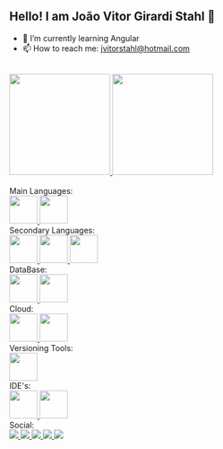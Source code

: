 ## Hello! I am João Vitor Girardi Stahl 👋

- 🌱 I’m currently learning Angular
- 📫 How to reach me: jvitorstahl@hotmail.com
<div>
    <br>
    <a href="https://github.com/JoaoVGStahl">
     <img height="180cm" src="https://github-readme-stats.vercel.app/api?username=JoaoVGStahl&show_icons=true&theme=algolia&include_all_commits=true&count_private=true"/>
     <img height="180cm" src="https://github-readme-stats.vercel.app/api/top-langs/?username=JoaoVGStahl&layout=compact&langs_counts=32&theme=algolia" />
      </a>
<div/>
    <br>
  <div style="display : inline_block">
      Main Languages:
      <br>
      <a href="https://github.com/JoaoVGStahl">
      <img height="50" width="50"src="https://cdn.jsdelivr.net/gh/devicons/devicon/icons/csharp/csharp-original.svg" />
      <img height="50" width="50" src="https://cdn.jsdelivr.net/gh/devicons/devicon/icons/javascript/javascript-original.svg" />
      </a>
      <br>
      Secondary Languages:
      <br>
      <a href="https://github.com/JoaoVGStahl"> 
      <img height="50" width="50" src="https://cdn.jsdelivr.net/gh/devicons/devicon/icons/react/react-original.svg" />
      <img height="50" width="50" src="https://cdn.jsdelivr.net/gh/devicons/devicon/icons/php/php-original.svg" />
      <img height="50" width="50" src="https://cdn.jsdelivr.net/gh/devicons/devicon/icons/arduino/arduino-original-wordmark.svg" />
      </a>
      <br>
      DataBase:
      <br>
      <a href="https://github.com/JoaoVGStahl">
      <img height="50" width="50" src="https://cdn.jsdelivr.net/gh/devicons/devicon/icons/microsoftsqlserver/microsoftsqlserver-plain.svg" />
      <img height="50" width="50" src="https://cdn.jsdelivr.net/gh/devicons/devicon/icons/mysql/mysql-plain-wordmark.svg" />
      </a>
      <br>
      Cloud:
      <br>
      <a href="https://github.com/JoaoVGStahl"> 
      <img height="50" width="50" src="https://cdn.jsdelivr.net/gh/devicons/devicon/icons/azure/azure-original.svg" />
      <img height="50" width="50" src="https://cdn.jsdelivr.net/gh/devicons/devicon/icons/amazonwebservices/amazonwebservices-original-wordmark.svg" />
      </a>
      <br>
      Versioning Tools:
      <br>
      <a href="https://github.com/JoaoVGStahl"> 
      <img height="50" width="50" src="https://cdn.jsdelivr.net/gh/devicons/devicon/icons/git/git-original.svg" />
      </a> 
      <br>
      IDE's:
      <br>
      <a href="https://github.com/JoaoVGStahl">
      <img height="50" width="50" src="https://cdn.jsdelivr.net/gh/devicons/devicon/icons/visualstudio/visualstudio-plain.svg" />
      <img height="50" width="50" src="https://cdn.jsdelivr.net/gh/devicons/devicon/icons/vscode/vscode-original.svg" />
      </a>
  </div>
  Social:
  <div>
    <a href="https://www.linkedin.com/in/joao-vitor-girardi-stahl/" target="_blank">
      <img src="https://img.shields.io/badge/LinkedIn-0077B5?style=for-the-badge&logo=linkedin&logoColor=white" />
    </a>
    <a href="https://twitter.com/uRotiV_" target="_blank">
      <img src="https://img.shields.io/badge/Twitter-1DA1F2?style=for-the-badge&logo=twitter&logoColor=white"/>
    </a>
    <a href="https://instagram.com/joaorgirardi" target="_blank">
      <img src="https://img.shields.io/badge/Instagram-E4405F?style=for-the-badge&logo=instagram&logoColor=white"/>
    </a>
    <a href="https://www.facebook.com/joaovitor.girardi/" target="_blank">
      <img src="https://img.shields.io/badge/Facebook-1877F2?style=for-the-badge&logo=facebook&logoColor=white"/>
    </a>
    <a href="mailto:jvitorstah@hotmail.com" target="_blank">
      <img src="https://img.shields.io/badge/Microsoft_Outlook-0078D4?style=for-the-badge&logo=microsoft-outlook&logoColor=white">
    </a>
  </div>
      
      
